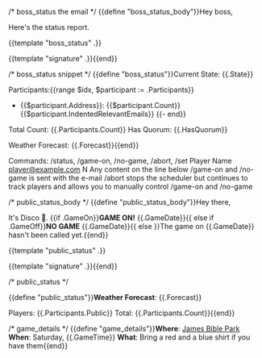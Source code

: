 /* boss_status the email */
{{define "boss_status_body"}}Hey boss,

Here's the status report.

{{template "boss_status" .}}

{{template "signature" .}}{{end}}

/* boss_status snippet */
{{define "boss_status"}}Current State: {{.State}}

Participants:{{range $idx, $participant := .Participants}}
- {{$participant.Address}}: {{$participant.Count}}
{{$participant.IndentedRelevantEmails}}
{{- end}}

Total Count: {{.Participants.Count}}
Has Quorum: {{.HasQuorum}}

Weather Forecast: {{.Forecast}}{{end}}

Commands: /status, /game-on, /no-game, /abort, /set Player Name <player@example.com> N
Any content on the line below /game-on and /no-game is sent with the e-mail
/abort stops the scheduler but continues to track players and allows you to manually control /game-on and /no-game

/* public_status_body */
{{define "public_status_body"}}Hey there,

It's Disco 🪩.  {{if .GameOn}}**GAME ON!** {{.GameDate}}{{ else if .GameOff}}**NO GAME** {{.GameDate}}{{ else }}The game on {{.GameDate}} hasn't been called yet.{{end}}

{{template "public_status" .}}

{{template "signature" .}}{{end}}

/* public_status */

{{define "public_status"}}**Weather Forecast**: {{.Forecast}}

Players: {{.Participants.Public}}
Total: {{.Participants.Count}}{{end}}

/* game_details */
{{define "game_details"}}**Where**: [James Bible Park](https://maps.app.goo.gl/P1vm2nkZdYLGZbxb9)
**When**: Saturday, {{.GameTime}}
**What**: Bring a red and a blue shirt if you have them{{end}}
